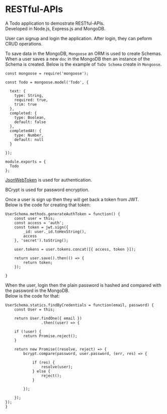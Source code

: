 # RESTful-APIs

A Todo application to demostrate RESTful-APIs.  
Developed in Node.js, Express.js and MongoDB.

User can signup and login the application. After login, they can peform CRUD operations. 

To save data in the MongoDB, `Mongoose` an ORM is used to create Schemas. 
When a user saves a new `doc` in the MongoDB then an instance of the Schema is created. 
Below is the example of `ToDo Schema` create in `Mongoose`.

```node
const mongoose = require('mongoose');

const Todo = mongoose.model('Todo', {
  
  text: {
    type: String,
    required: true,
    trim: true
  },
  completed: {
    type: Boolean,
    default: false
  },
  completedAt: {
    type: Number,
    default: null
  }

});

module.exports = {
  Todo
};
```

[JsonWebToken](https://jwt.io/) is used for authentication.

BCrypt is used for password encryption.

Once a user is sign up then they will get back a token from JWT.  
Below is the code for creating that token:

```node
UserSchema.methods.generateAuthToken = function() {
	const user = this;
	const access = 'auth';
	const token = jwt.sign({
		_id: user._id.toHexString(),
		access
	}, 'secret').toString();

	user.tokens = user.tokens.concat([{ access, token }]);

	return user.save().then(() => {
		return token;
	});

}
```

When the user, login then the plain password is hashed and compared with the password in the MongoDB.  
Below is the code for that:

```node
UserSchema.statics.findByCredentials = function(email, password) {
	const User = this;

	return User.findOne({ email })
				.then((user) => {
					
	if (!user) {
		return Promise.reject();
	}

	return new Promise((resolve, reject) => {
		bcrypt.compare(password, user.password, (err, res) => {
			
			if (res) {
				resolve(user);
			} else {
				reject();
			}

		});

	});
});	
}
```
